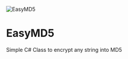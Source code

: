 ![EasyMD5](https://cdn.existnetwork.xyz/images/easymd5.png)
# EasyMD5
Simple C# Class to encrypt any string into MD5
